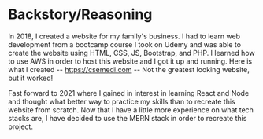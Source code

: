 # Backstory/Reasoning
In 2018, I created a website for my family's business. I had to learn web development from a bootcamp course I took on Udemy and was able to create the website using HTML, CSS, JS, Bootstrap, and PHP. I learned how to use AWS in order to host this website and I got it up and running. Here is what I created -- https://csemedi.com -- Not the greatest looking website, but it worked!

Fast forward to 2021 where I gained in interest in learning React and Node and thought what better way to practice my skills than to recreate this website from scratch. Now that I have a little more experience on what tech stacks are, I have decided to use the MERN stack in order to recreate this project.